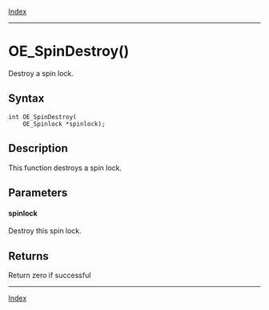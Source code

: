 [Index](index.md)

---
# OE_SpinDestroy()

Destroy a spin lock.

## Syntax

    int OE_SpinDestroy(
        OE_Spinlock *spinlock);
## Description 

This function destroys a spin lock.



## Parameters

#### spinlock

Destroy this spin lock.

## Returns

Return zero if successful

---
[Index](index.md)

